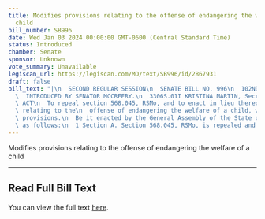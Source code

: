 ```yaml
---
title: Modifies provisions relating to the offense of endangering the welfare of a
  child
bill_number: SB996
date: Wed Jan 03 2024 00:00:00 GMT-0600 (Central Standard Time)
status: Introduced
chamber: Senate
sponsor: Unknown
vote_summary: Unavailable
legiscan_url: https://legiscan.com/MO/text/SB996/id/2867931
draft: false
bill_text: "|\n  SECOND REGULAR SESSION\n  SENATE BILL NO. 996\n  102ND GENERA L ASSEMBLY\n\
  \  INTRODUCED BY SENATOR MCCREERY.\n  3306S.01I KRISTINA MARTIN, Secretary\n  AN\
  \ ACT\n  To repeal section 568.045, RSMo, and to enact in lieu thereof one new section\
  \ relating to the\n  offense of endangering the welfare of a child, with penalty\
  \ provisions.\n  Be it enacted by the General Assembly of the State of Missouri,\
  \ as follows:\n  1 Section A. Section 568.045, RSMo, is repealed and one new"
---
```

Modifies provisions relating to the offense of endangering the welfare of a child

---

## Read Full Bill Text

You can view the full text [here](https://legiscan.com/MO/text/SB996/id/2867931).
